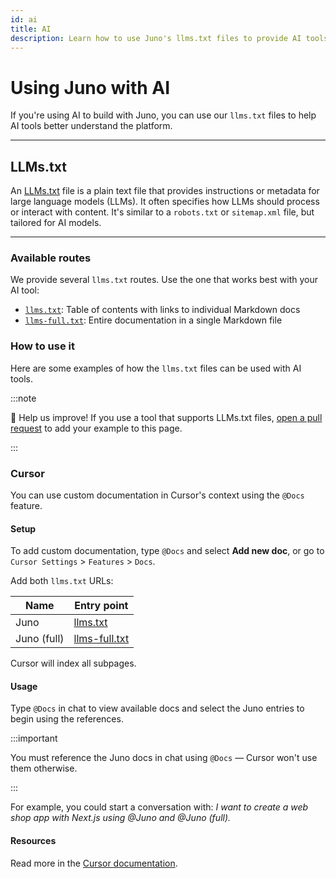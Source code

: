 ```yaml
---
id: ai
title: AI
description: Learn how to use Juno's llms.txt files to provide AI tools with better context for building serverless functions, deploying satellites, and integrating the SDK.
---
```


# Using Juno with AI

If you're using AI to build with Juno, you can use our `llms.txt` files to help AI tools better understand the platform.

---

## LLMs.txt

An [LLMs.txt](https://llmstxt.org/) file is a plain text file that provides instructions or metadata for large language models (LLMs). It often specifies how LLMs should process or interact with content. It's similar to a `robots.txt` or `sitemap.xml` file, but tailored for AI models.

---

### Available routes

We provide several `llms.txt` routes. Use the one that works best with your AI tool:

- [`llms.txt`](pathname:///llms.txt): Table of contents with links to individual Markdown docs
- [`llms-full.txt`](pathname:///llms-full.txt): Entire documentation in a single Markdown file

### How to use it

Here are some examples of how the `llms.txt` files can be used with AI tools.

:::note

🙏 Help us improve! If you use a tool that supports LLMs.txt files, [open a pull request](https://github.com/junobuild/docs/edit/main/docs/guides/ai.md) to add your example to this page.

:::

### Cursor

You can use custom documentation in Cursor's context using the `@Docs` feature.

#### Setup

To add custom documentation, type `@Docs` and select **Add new doc**, or go to `Cursor Settings` > `Features` > `Docs`.

Add both `llms.txt` URLs:

| Name         | Entry point                                              |
|--------------|----------------------------------------------------------|
| Juno         | [llms.txt](https://juno.build/llms.txt)                 |
| Juno (full)  | [llms-full.txt](https://juno.build/llms-full.txt)       |

Cursor will index all subpages.

#### Usage

Type `@Docs` in chat to view available docs and select the Juno entries to begin using the references.

:::important

You must reference the Juno docs in chat using `@Docs` — Cursor won't use them otherwise.

:::

For example, you could start a conversation with: _I want to create a web shop app with Next.js using @Juno and @Juno (full)._

#### Resources

Read more in the [Cursor documentation](https://docs.cursor.com/context/@-symbols/@-docs).
